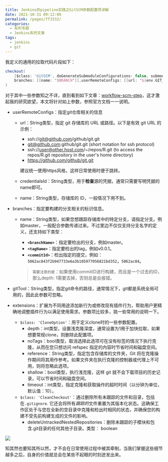 ```yaml
---
title: Jenkins的pipeline实践之GitSCM参数配置项详解
date: 2021-10-31 09:12:09
permalink: /pages/ff3332/
categories:
  - 系列专题
  - Jenkins系列文章
tags:
  - jenkins
  - git
---
```


我定义的通用的拉取代码片段如下：

```groovy
checkout(
    [$class: 'GitSCM', doGenerateSubmoduleConfigurations: false, submoduleCfg: [], extensions: [[$class: 'CloneOption', depth: 1, noTags: false, reference: '', shallow: true]],
    branches: [[name: "$BRANCH"]],userRemoteConfigs: [[url: "${env.GIT_URL}", credentialsId: "cicd-pass"]]]
)
```

对于其中一些参数知之不详，直到看到如下文章：[workflow-scm-step](https://www.jenkins.io/doc/pipeline/steps/workflow-scm-step/)，这才激起我的研究欲望，本文将针对如上参数，参照官方文档一一说明。

- userRemoteConfigs：指定git仓库相关的信息

  - url：String类型，指定 git 存储库的 URL 或路径。以下是有效 git URL 的示例：

    - ssh://git@github.com/github/git.git
    - git@github.com:github/git.git (short notation for ssh protocol)
    - ssh://user@other.host.com/~/repos/R.git (to access the repos/R.git repository in the user's home directory)
    - https://github.com/github/git.git

    建议统一使用https风格，这样日常使用时便于跳转。

  - credentialsId：String类型，用于**检查**源的凭据，通常只需要写明凭据的name即可。

  - name：String类型，存储库的 ID，一般情况下用不到。

- branches：指定要构建的分支相关的标识信息。

  - name：String类型，如果您想跟踪存储库中的特定分支，请指定分支。例如master，一般配合参数传递过来。不过里边不仅仅支持分支名字的定义，还支持如下类型：

    - **`<branchName>`**：指定要检出的分支，例如master。
    - **`<tagName>`**：指定要检出的tag，例如v0.0.1。
    - **`<commitId>`**：检出指定的提交，例如：`5062ac843f2b947733e6a3b105977056821bd352`，`5062ac84`。

    > `需要注意的是`：如果使用commitID进行构建，而且是一个过去的ID，那么depth: 1需要去掉，否则总是会报错。

- gitTool：String类型，指定git命令的路径，通常情况下，git都是系统全局可用的，因此此参数可忽略。
- extensions：扩展为不同用途添加新行为或修改现有插件行为，帮助用户更精确地调整插件行为以满足使用需求。参数项比较多，挑一些常用的说明一下。
  - `$class: 'CloneOption'`：用于定义clone时的一些参数配置。
    - depth：int类型，设置浅克隆深度，通常设置为1用于加快拉取，如果想要常规clone，则删除此配置项。
    - noTags：bool类型，取消选择此选项可在没有标签的情况下执行克隆，从而在您只想访问 refspec 指定的内容时节省时间和磁盘空间。
    - reference：String类型，指定包含存储库的文件夹，Git 将在克隆操作期间将其用作参考。如果文件夹在执行克隆的控制器或代理上不可用，则将忽略此选项。
    - shallow：bool类型，执行浅克隆，这样 git 就不会下载项目的历史记录，可以节省时间和磁盘空间。
    - timeout：int类型，指定克隆和获取操作的超时时间（以分钟为单位，默认值：10）。
  - `$class: 'CleanCheckout'`：通过删除所有未跟踪的文件和目录，包括在`.gitignore`. 它还会将所有*跟踪的*文件重置为其版本化状态。这确保工作区处于与您在全新的空目录中克隆和检出时相同的状态，并确保您的构建不受先前构建生成的文件的影响。
    -  deleteUntrackedNestedRepositories：删除未跟踪的子模块和包含.git目录的任何其他子目录。类型： boolean

![](http://t.eryajf.net/imgs/2021/10/99cdb1fc4f89bf26.jpg)

知其然也要知其所以然，才不会在日常使用过程中被其牵制，当我们掌握这些细节越多之后，自身的价值就总会在某些不起眼的时刻迸发出来。